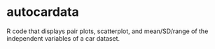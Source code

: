 # autocardata
R code that displays pair plots, scatterplot, and mean/SD/range of the independent variables of a car dataset.
